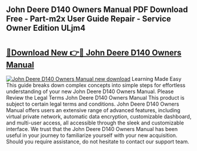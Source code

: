 ## John Deere D140 Owners Manual PDF Download Free - Part-m2x User Guide Repair - Service Owner Edition ULjm4

# <h2><a href="http://bc94978.oget.top/?id=John+Deere+D140+Owners+Manual">🔗Download New 👉🔴 John Deere D140 Owners Manual</a></h2>

[![John Deere D140 Owners Manual new download](https://i.imgur.com/5g1atiW.png)](http://bc94978.oget.top/?id=John+Deere+D140+Owners+Manual)
Learning Made Easy This guide breaks down complex concepts into simple steps for effortless understanding of your new John Deere D140 Owners Manual. Please Review the Legal Terms John Deere D140 Owners Manual This product is subject to certain legal terms and conditions. John Deere D140 Owners Manual offers users an extensive range of advanced features, including virtual private network, automatic data encryption, customizable dashboard, and multi-user access, all accessible through the sleek and customizable interface. We trust that the John Deere D140 Owners Manual has been useful in your journey to familiarize yourself with your new acquisition. Should you require assistance, do not hesitate to contact our support team.
